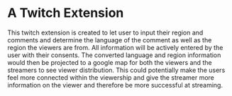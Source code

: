 # A Twitch Extension

This twitch extension is created to let user to input their region and comments and determine the language of the comment as well as the region the viewers are from. All information will be actively entered by the user with their consents. The converted language and region information would then be projected to a google map for both the viewers and the streamers to see viewer distribution. This could potentially make the users feel more connected within the viewership and give the streamer more information on the viewer and therefore be more successful at streaming.

